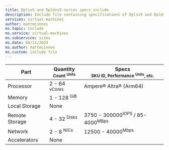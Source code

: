 ```yaml
---
title: Dplsv5 and Dpldsv5-series specs include
description: Include file containing specifications of Dplsv5 and Dpldsv5-series VM sizes.
services: virtual-machines
author: mattmcinnes
ms.topic: include
ms.service: virtual-machines
ms.subservice: sizes
ms.date: 04/11/2024
ms.author: mattmcinnes
ms.custom: include file
---
```


| Part | Quantity <br><sup>Count <sup>Units | Specs <br><sup>SKU ID, Performance <sup>Units</sup>, etc.  |
|---|---|---|
| Processor        | 2 - 64 <sup> vCores    | Ampere® Altra® (Arm64)                         |
| Memory           | 1 - 128 <sup> GiB      |                                                |
| Local Storage    | None                   |                                               |
| Remote Storage       | 4 - 32 <sup>Disks      | 3750 - 300000<sup>IOPS</sup> / 85-4000<sup>MBps |
| Network          | 2 - 8 <sup> NICs       | 12500 - 40000<sup>Mbps                         |
| Accelerators     | None                   |                                                |